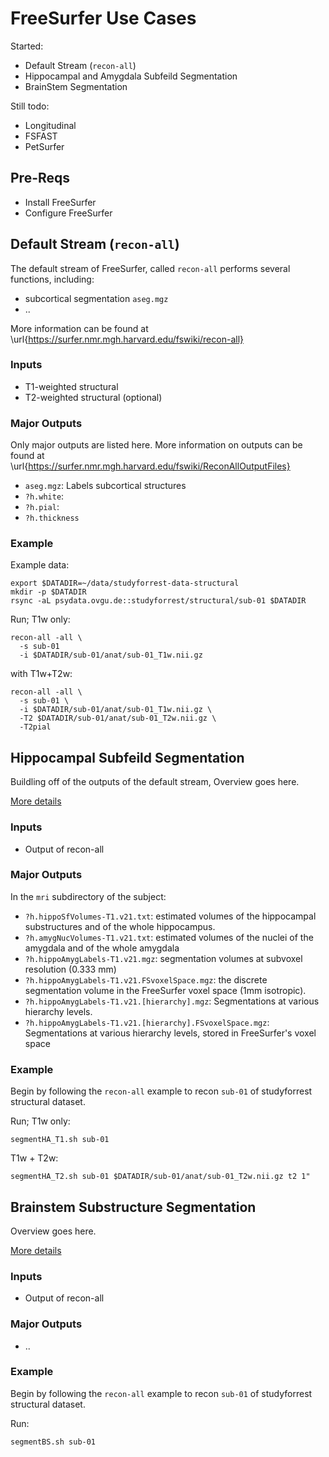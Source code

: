 # FreeSurfer Use Cases

Started:

- Default Stream (`recon-all`)
- Hippocampal and Amygdala Subfeild Segmentation
- BrainStem Segmentation

Still todo:

- Longitudinal
- FSFAST
- PetSurfer


## Pre-Reqs
  - Install FreeSurfer
  - Configure FreeSurfer

## Default Stream (`recon-all`)

The default stream of FreeSurfer, called `recon-all` performs several functions, including:

  - subcortical segmentation `aseg.mgz`
  - ..

More information can be found at \url{https://surfer.nmr.mgh.harvard.edu/fswiki/recon-all}

### Inputs

- T1-weighted structural
- T2-weighted structural (optional)

### Major Outputs

Only major outputs are listed here.  More information on outputs can be found at \url{https://surfer.nmr.mgh.harvard.edu/fswiki/ReconAllOutputFiles}

- `aseg.mgz`: Labels subcortical structures
- `?h.white`: 
- `?h.pial`: 
- `?h.thickness`

### Example

Example data:
```
export $DATADIR=~/data/studyforrest-data-structural
mkdir -p $DATADIR
rsync -aL psydata.ovgu.de::studyforrest/structural/sub-01 $DATADIR
```

Run; T1w only:
```
recon-all -all \
  -s sub-01
  -i $DATADIR/sub-01/anat/sub-01_T1w.nii.gz
```

with T1w+T2w:
```
recon-all -all \
  -s sub-01 \
  -i $DATADIR/sub-01/anat/sub-01_T1w.nii.gz \
  -T2 $DATADIR/sub-01/anat/sub-01_T2w.nii.gz \
  -T2pial
```

## Hippocampal Subfeild Segmentation

Buildling off of the outputs of the default stream, 
Overview goes here.

[More details](https://surfer.nmr.mgh.harvard.edu/fswiki/HippocampalSubfieldsAndNucleiOfAmygdala)

### Inputs

- Output of recon-all

### Major Outputs

In the `mri` subdirectory of the subject:
- `?h.hippoSfVolumes-T1.v21.txt`: estimated volumes of the hippocampal substructures and of the whole hippocampus.
- `?h.amygNucVolumes-T1.v21.txt`: estimated volumes of the nuclei of the amygdala and of the whole amygdala
- `?h.hippoAmygLabels-T1.v21.mgz`: segmentation volumes at subvoxel resolution (0.333 mm)
- `?h.hippoAmygLabels-T1.v21.FSvoxelSpace.mgz`: the discrete segmentation volume in the FreeSurfer voxel space (1mm isotropic).
- `?h.hippoAmygLabels-T1.v21.[hierarchy].mgz`: Segmentations at various hierarchy levels.
- `?h.hippoAmygLabels-T1.v21.[hierarchy].FSvoxelSpace.mgz`: Segmentations at various hierarchy levels, stored in FreeSurfer's voxel space

### Example

Begin by following the `recon-all` example to recon `sub-01` of studyforrest structural dataset.

Run; T1w only:
```
segmentHA_T1.sh sub-01 
```

T1w + T2w:
```
segmentHA_T2.sh sub-01 $DATADIR/sub-01/anat/sub-01_T2w.nii.gz t2 1"
```

## Brainstem Substructure Segmentation

Overview goes here.

[More details](https://surfer.nmr.mgh.harvard.edu/fswiki/BrainstemSubstructures)

### Inputs

- Output of recon-all

### Major Outputs

- ..

### Example

Begin by following the `recon-all` example to recon `sub-01` of studyforrest structural dataset.

Run:
```
segmentBS.sh sub-01 
```
